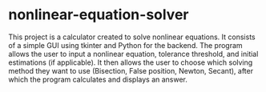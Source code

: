 # nonlinear-equation-solver
This project is a calculator created to solve nonlinear equations. It consists of a simple GUI using tkinter and Python for the backend. The program allows the user to input a nonlinear equation, tolerance threshold, and initial estimations (if applicable). It then allows the user to choose which solving method they want to use (Bisection, False position, Newton, Secant), after which the program calculates and displays an answer.
